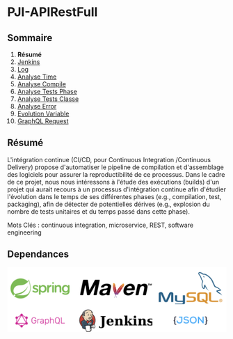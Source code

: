 # PJI-APIRestFull

## Sommaire

1. **Résumé**
2. [Jenkins](doc/Jenkins.md)
3. [Log](doc/Log.md)
4. [Analyse Time](doc/AnalyseTime.md)
5. [Analyse Compile](doc/AnalyseCompile.md)
6. [Analyse Tests Phase](doc/AnalyseTestsPhase.md)
7. [Analyse Tests Classe](doc/AnalyseTestsClasse.md)
8. [Analyse Error](doc/AnalyseError.md)
9. [Evolution Variable](doc/EvolutionVariable.md)
10. [GraphQL Request](doc/GraphQLRequest.md)

## Résumé

L'intégration continue (CI/CD, pour Continuous Integration /Continuous Delivery) propose d'automatiser le pipeline de compilation et d'assemblage des logiciels pour assurer la reproductibilité de ce processus. Dans le cadre de ce projet, nous nous intéressons à l'étude des exécutions (builds) d'un projet qui aurait recours à un processus d'intégration continue afin d'étudier l'évolution dans le temps de ses différentes phases (e.g., compilation, test, packaging), afin de détecter de potentielles dérives (e.g., explosion du nombre de tests unitaires et du temps passé dans cette phase).

Mots Clés : continuous integration, microservice, REST, software engineering

## Dependances

![Dependances logo](picture/dependencies-logo.png)
